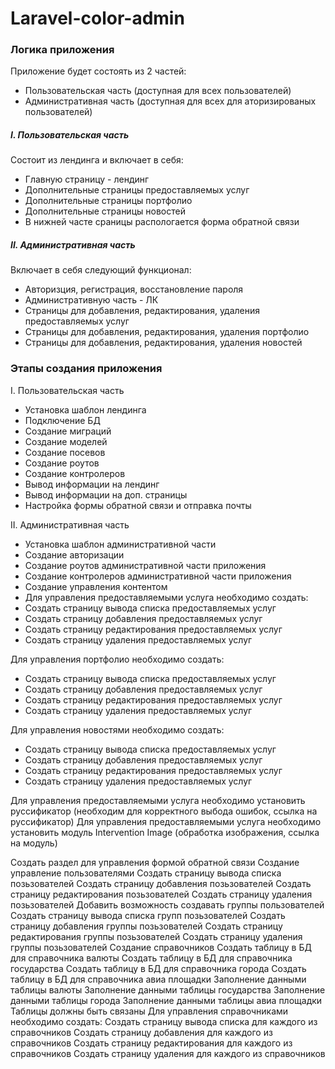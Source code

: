 # Laravel-color-admin

### Логика приложения
Приложение будет состоять из 2 частей:
- Пользовательская часть (доступная для всех пользователей)
- Административная часть (доступная для всех для аторизированых пользователей)


##### I. Пользовательская часть
Состоит из лендинга и включает в себя:
- Главную страницу - лендинг
- Дополнительные страницы предоставляемых услуг
- Дополнительные страницы портфолио
- Дополнительные страницы новостей
- В нижней часте сраницы распологается форма обратной связи

##### II. Административная часть
Включает в себя следующий функционал:
- Авторизция, регистрация, восстановление пароля
- Административную часть - ЛК
- Страницы для добавления, редактирования, удаления предоставляемых услуг
- Страницы для добавления, редактирования, удаления портфолио
- Страницы для добавления, редактирования, удаления новостей


### Этапы создания приложения
I. Пользовательская часть
- Установка шаблон лендинга
- Подключение БД
- Создание миграций
- Создание моделей
- Создание посевов
- Создание роутов
- Создание контролеров
- Вывод информации на лендинг
- Вывод информации на доп. страницы
- Настройка формы обратной связи и отправка почты

II. Административная часть
- Установка шаблон административной части
- Создание авторизации
- Создание роутов административной части приложения
- Создание контролеров административной части приложения
- Создание управления контентом
- Для управления предоставляемыми услуга необходимо создать:
- Создать страницу вывода списка предоставляемых услуг
- Создать страницу добавления предоставляемых услуг
- Создать страницу редактирования предоставляемых услуг
- Создать страницу удаления предоставляемых услуг

Для управления портфолио необходимо создать:
- Создать страницу вывода списка предоставляемых услуг
- Создать страницу добавления предоставляемых услуг
- Создать страницу редактирования предоставляемых услуг
- Создать страницу удаления предоставляемых услуг

Для управления новостями необходимо создать:
- Создать страницу вывода списка предоставляемых услуг
- Создать страницу добавления предоставляемых услуг
- Создать страницу редактирования предоставляемых услуг
- Создать страницу удаления предоставляемых услуг

Для управления предоставляемыми услуга необходимо установить руссификатор (необходим для корректного выбода ошибок, ссылка на руссификатор)
Для управления предоставляемыми услуга необходимо установить модуль Intervention Image (обработка изображения, ссылка на модуль)

Создать раздел для управления формой обратной связи
Создание управление пользователями
Создать страницу вывода списка позьзователей
Создать страницу добавления позьзователей
Создать страницу редактирования позьзователей
Создать страницу удаления позьзователей
Добавить возможность создавать группы пользователей
Создать страницу вывода списка групп позьзователей
Создать страницу добавления группы позьзователей
Создать страницу редактирования группы позьзователей
Создать страницу удаления группы позьзователей
Создание справочников
Создать таблицу в БД для справочника валюты
Создать таблицу в БД для справочника государства
Создать таблицу в БД для справочника города
Создать таблицу в БД для справочника авиа площадки
Заполнение данными таблицы валюты
Заполнение данными таблицы государства
Заполнение данными таблицы города
Заполнение данными таблицы авиа площадки
Таблицы должны быть связаны
Для управления справочниками необходимо создать:
Создать страницу вывода списка для каждого из справочников
Создать страницу добавления для каждого из справочников
Создать страницу редактирования для каждого из справочников
Создать страницу удаления для каждого из справочников